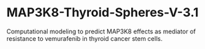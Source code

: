 # MAP3K8-Thyroid-Spheres-V-3.1
Computational modeling to predict MAP3K8 effects as mediator of resistance to vemurafenib in thyroid cancer stem cells.

